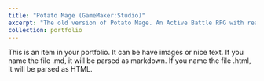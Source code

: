 ```yaml
---
title: "Potato Mage (GameMaker:Studio)"
excerpt: "The old version of Potato Mage. An Active Battle RPG with real-time combat elements! <br/><img src='/images/PotatoGMS/pot_gms_000.png'>"
collection: portfolio
---
```


This is an item in your portfolio. It can be have images or nice text. If you name the file .md, it will be parsed as markdown. If you name the file .html, it will be parsed as HTML. 
